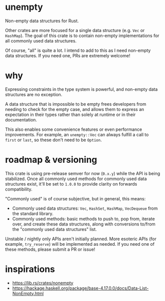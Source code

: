 # unempty

Non-empty data structures for Rust.

Other crates are more focused for a single data structure (e.g. `Vec` or `HashMap`).
The goal of this crate is to contain non-empty implementations for all commonly used data structures.

Of course, "all" is quite a lot. I intend to add to this as I need non-empty data structures.
If you need one, PRs are extremely welcome!

# why

Expressing constraints in the type system is powerful, and non-empty data structures are no exception.

A data structure that is impossible to be empty frees developers from needing to check for the empty case,
and allows them to express an expectation in their types rather than solely at runtime or in their documentation.

This also enables some convenience features or even performance improvements.
For example, an `unempty::Vec` can always fulfill a call to `first` or `last`, so these don't need to be `Option`.

# roadmap & versioning

This crate is using pre-release semver for now (`0.x.y`) while the API is being stabilized.
Once all commonly used methods for commonly used data structures exist, it'll be set to `1.0.0` to provide clarity on forwards compatibility.

"Commonly used" is of course subjective, but in general, this means:
- Commonly used data structures: `Vec`, `HashSet`, `HashMap`, `VecDequeue` from the standard library.
- Commonly used methods: basic methods to push to, pop from, iterate over, and create these data structures,
  along with conversions to/from the "commonly used data structures" list.

Unstable / nightly only APIs aren't initially planned.
More esoteric APIs (for example, `try_reserve`) will be implemented as needed. If you need one of these methods, please submit a PR or issue!

# inspirations

- https://lib.rs/crates/nonempty
- https://hackage.haskell.org/package/base-4.17.0.0/docs/Data-List-NonEmpty.html
